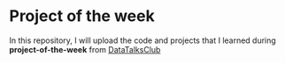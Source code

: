 # Project of the week

In this repository, I will upload the code and projects that I learned during **project-of-the-week** from [DataTalksClub](https://datatalks.club/)
